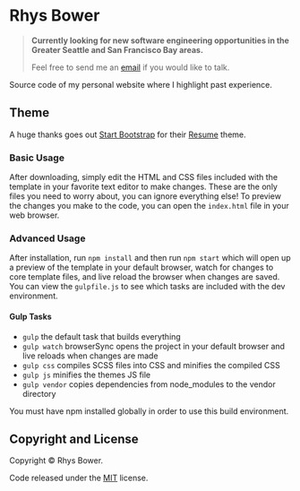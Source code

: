 # Rhys Bower

> **Currently looking for new software engineering opportunities in the Greater Seattle and San Francisco Bay areas.**
>
> Feel free to send me an [email](mailto:bowerrhys@gmail.com) if you would like to talk.

Source code of my personal website where I highlight past experience.

## Theme

A huge thanks goes out [Start Bootstrap](https://startbootstrap.com) for their [Resume](https://startbootstrap.com/template-overviews/resume/) theme.

### Basic Usage

After downloading, simply edit the HTML and CSS files included with the template in your favorite text editor to make changes. These are the only files you need to worry about, you can ignore everything else! To preview the changes you make to the code, you can open the `index.html` file in your web browser.

### Advanced Usage

After installation, run `npm install` and then run `npm start` which will open up a preview of the template in your default browser, watch for changes to core template files, and live reload the browser when changes are saved. You can view the `gulpfile.js` to see which tasks are included with the dev environment.

#### Gulp Tasks

- `gulp` the default task that builds everything
- `gulp watch` browserSync opens the project in your default browser and live reloads when changes are made
- `gulp css` compiles SCSS files into CSS and minifies the compiled CSS
- `gulp js` minifies the themes JS file
- `gulp vendor` copies dependencies from node_modules to the vendor directory

You must have npm installed globally in order to use this build environment.

## Copyright and License

Copyright © Rhys Bower.

Code released under the [MIT](https://github.com/RhysBower/www.rhysbower.com/blob/master/LICENSE-website) license.
